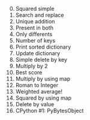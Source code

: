 0. Squared simple
1. Search and replace
2. Unique addition
3. Present in both
4. Only differents
5. Number of keys
6. Print sorted dictionary
7. Update dictionary
8. Simple delete by key
9. Multiply by 2
10. Best score
11. Multiply by using map
12. Roman to Integer
13. Weighted average!
14. Squared by using map
15. Delete by value
16. CPython #1: PyBytesObject

